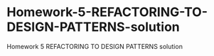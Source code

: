 # Homework-5-REFACTORING-TO-DESIGN-PATTERNS-solution
Homework 5 REFACTORING TO DESIGN PATTERNS solution
